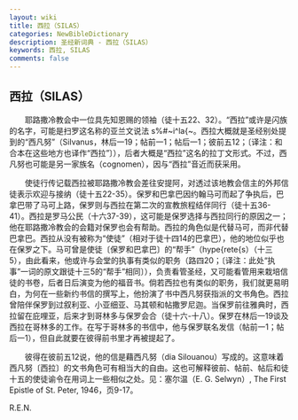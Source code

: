 ```yaml
---
layout: wiki
title: 西拉（SILAS）
categories: NewBibleDictionary
description: 圣经新词典 - 西拉（SILAS）
keywords: 西拉, SILAS
comments: false
---
```


## 西拉（SILAS）

　　耶路撒冷教会中一位具先知恩赐的领袖（徒十五22、32）。“西拉”或许是闪族的名字，可能是扫罗这名称的亚兰文说法 s%#~i^la{~。西拉大概就是圣经别处提到的“西凡努”（Silvanus，林后一19；帖前一1；帖后一1；彼前五12；〔译注：和合本在这些地方也译作“西拉”〕），后者大概是“西拉”这名的拉丁文形式。不过，西凡努也可能是另一家族名（cognomen），因与“西拉”音近而获采用。

　　使徒行传记载西拉被耶路撒冷教会差往安提阿，对透过该地教会信主的外邦信徒表示欢迎与接纳（徒十五22-35）。保罗和巴拿巴因约翰马可而起了争执后，巴拿巴带了马可上路，保罗则与西拉在第二次的宣教旅程结伴同行（徒十五36-41）。西拉是罗马公民（十六37-39），这可能是保罗选择与西拉同行的原因之一；他在耶路撒冷教会的会籍对保罗也会有帮助。西拉的角色似是代替马可，而非代替巴拿巴。西拉从没有被称为“使徒”（相对于徒十四14的巴拿巴），他的地位似乎也在保罗之下。马可曾是使徒〔保罗和巴拿巴〕的“帮手”（hype{rete{s）（十三5），由此看来，他或许与会堂的执事有类似的职务（路四20；〔译注：此处“执事”一词的原文跟徒十三5的“帮手”相同〕），负责看管圣经，又可能看管用来栽培信徒的书卷，后者日后演变为他的福音书。倘若西拉也有类似的职务，我们就更易明白，为何在一些新约书信的撰写上，他扮演了书中西凡努获指派的文书角色。西拉曾陪伴保罗到过叙利亚、小亚细亚、马其顿和帖撒罗尼迦。当保罗前往雅典时，西拉留在庇哩亚，后来才到哥林多与保罗会合（徒十六-十八）。保罗在林后一19谈及西拉在哥林多的工作。在写于哥林多的书信中，他与保罗联名发信（帖前一1；帖后一1），但自此就要在彼得前书里才再被提起了。

　　彼得在彼前五12说，他的信是藉西凡努（dia Silouanou）写成的。这意味着西凡努〔西拉〕的文书角色可有相当大的自由。这也可解释彼前、帖前、帖后和徒十五的使徒谕令在用词上一些相似之处。见：塞尔温（E. G. Selwyn）, The First Epistle of St. Peter, 1946，页9-17。

R.E.N.









